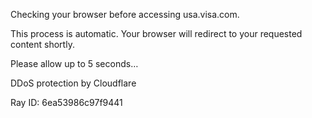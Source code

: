   
Checking your browser before accessing usa.visa.com.

This process is automatic. Your browser will redirect to your requested content shortly.

Please allow up to 5 seconds…

DDoS protection by Cloudflare

Ray ID: 6ea53986c97f9441